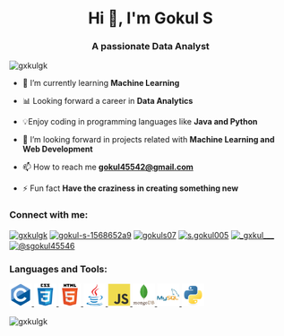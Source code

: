 <h1 align="center">Hi 👋, I'm Gokul S</h1>
<h3 align="center">A passionate Data Analyst</h3>

<p align="left"> <img src="https://komarev.com/ghpvc/?username=gxkulgk&label=Profile%20views&color=0e75b6&style=flat" alt="gxkulgk" /> </p>

- 🌱 I’m currently learning **Machine Learning**

- 📊 Looking forward a career in **Data Analytics**

- 💡Enjoy coding in programming languages like **Java and Python**

- 🤝 I’m looking forward in projects related with **Machine Learning and Web Development**

- 📫 How to reach me **gokul45542@gmail.com**

- ⚡ Fun fact **Have the craziness in creating something new**

<h3 align="left">Connect with me:</h3>
<p align="left">
<a href="https://twitter.com/gxkulgk" target="blank"><img align="center" src="https://raw.githubusercontent.com/rahuldkjain/github-profile-readme-generator/master/src/images/icons/Social/twitter.svg" alt="gxkulgk" height="30" width="40" /></a>
<a href="https://linkedin.com/in/gokul-s-1568652a9" target="blank"><img align="center" src="https://raw.githubusercontent.com/rahuldkjain/github-profile-readme-generator/master/src/images/icons/Social/linked-in-alt.svg" alt="gokul-s-1568652a9" height="30" width="40" /></a>
<a href="https://kaggle.com/gokuls07" target="blank"><img align="center" src="https://raw.githubusercontent.com/rahuldkjain/github-profile-readme-generator/master/src/images/icons/Social/kaggle.svg" alt="gokuls07" height="30" width="40" /></a>
<a href="https://fb.com/s.gokul005" target="blank"><img align="center" src="https://raw.githubusercontent.com/rahuldkjain/github-profile-readme-generator/master/src/images/icons/Social/facebook.svg" alt="s.gokul005" height="30" width="40" /></a>
<a href="https://instagram.com/_gxkul___" target="blank"><img align="center" src="https://raw.githubusercontent.com/rahuldkjain/github-profile-readme-generator/master/src/images/icons/Social/instagram.svg" alt="_gxkul___" height="30" width="40" /></a>
<a href="https://www.hackerrank.com/@sgokul45546" target="blank"><img align="center" src="https://raw.githubusercontent.com/rahuldkjain/github-profile-readme-generator/master/src/images/icons/Social/hackerrank.svg" alt="@sgokul45546" height="30" width="40" /></a>
</p>

<h3 align="left">Languages and Tools:</h3>
<p align="left"> <a href="https://www.cprogramming.com/" target="_blank" rel="noreferrer"> <img src="https://raw.githubusercontent.com/devicons/devicon/master/icons/c/c-original.svg" alt="c" width="40" height="40"/> </a> <a href="https://www.w3schools.com/css/" target="_blank" rel="noreferrer"> <img src="https://raw.githubusercontent.com/devicons/devicon/master/icons/css3/css3-original-wordmark.svg" alt="css3" width="40" height="40"/> </a> <a href="https://www.w3.org/html/" target="_blank" rel="noreferrer"> <img src="https://raw.githubusercontent.com/devicons/devicon/master/icons/html5/html5-original-wordmark.svg" alt="html5" width="40" height="40"/> </a> <a href="https://www.java.com" target="_blank" rel="noreferrer"> <img src="https://raw.githubusercontent.com/devicons/devicon/master/icons/java/java-original.svg" alt="java" width="40" height="40"/> </a> <a href="https://developer.mozilla.org/en-US/docs/Web/JavaScript" target="_blank" rel="noreferrer"> <img src="https://raw.githubusercontent.com/devicons/devicon/master/icons/javascript/javascript-original.svg" alt="javascript" width="40" height="40"/> </a> <a href="https://www.mongodb.com/" target="_blank" rel="noreferrer"> <img src="https://raw.githubusercontent.com/devicons/devicon/master/icons/mongodb/mongodb-original-wordmark.svg" alt="mongodb" width="40" height="40"/> </a> <a href="https://www.mysql.com/" target="_blank" rel="noreferrer"> <img src="https://raw.githubusercontent.com/devicons/devicon/master/icons/mysql/mysql-original-wordmark.svg" alt="mysql" width="40" height="40"/> </a> <a href="https://www.python.org" target="_blank" rel="noreferrer"> <img src="https://raw.githubusercontent.com/devicons/devicon/master/icons/python/python-original.svg" alt="python" width="40" height="40"/> </a> </p>

<p><img align="center" src="https://github-readme-stats.vercel.app/api/top-langs?username=gxkulgk&show_icons=true&locale=en&layout=compact" alt="gxkulgk" /></p>
